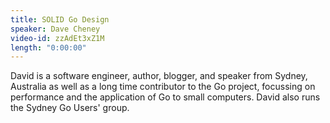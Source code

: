 ```yaml
---
title: SOLID Go Design
speaker: Dave Cheney
video-id: zzAdEt3xZ1M
length: "0:00:00"
---
```

David is a software engineer, author, blogger, and speaker from Sydney, Australia as well as a long time contributor to the Go project, focussing on performance and the application of Go to small computers. David also runs the Sydney Go Users' group.